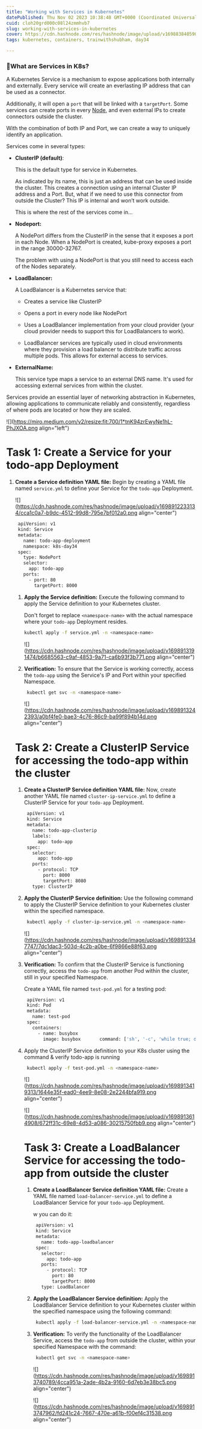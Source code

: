```yaml
---
title: "Working with Services in Kubernetes"
datePublished: Thu Nov 02 2023 10:38:48 GMT+0000 (Coordinated Universal Time)
cuid: cloh20grd000c08l24zmmhvb7
slug: working-with-services-in-kubernetes
cover: https://cdn.hashnode.com/res/hashnode/image/upload/v1698838405909/927272de-2740-46ae-bab4-dfc7fd289b6c.png
tags: kubernetes, containers, trainwithshubham, day34

---
```


### **🔹What are Services in K8s?**

A Kubernetes Service is a mechanism to expose applications both internally and externally. Every service will create an everlasting IP address that can be used as a connector.

Additionally, it will open a `port` that will be linked with a `targetPort`. Some services can create ports in every [Node](https://sysdig.com/learn-cloud-native/kubernetes-101/what-is-a-kubernetes-node/), and even external IPs to create connectors outside the cluster.

With the combination of both IP and Port, we can create a way to uniquely identify an application.

Services come in several types:

* **ClusterIP (default)**:
    
    This is the default type for service in Kubernetes.
    
    As indicated by its name, this is just an address that can be used inside the cluster. This creates a connection using an internal Cluster IP address and a Port. But, what if we need to use this connector from outside the Cluster? This IP is internal and won’t work outside.
    
    This is where the rest of the services come in…
    
* **Nodeport:**
    
    A NodePort differs from the ClusterIP in the sense that it exposes a port in each Node. When a NodePort is created, kube-proxy exposes a port in the range 30000-32767.
    
    The problem with using a NodePort is that you still need to access each of the Nodes separately.
    
* **LoadBalancer:**
    
    A LoadBalancer is a Kubernetes service that:
    
    * Creates a service like ClusterIP
        
    * Opens a port in every node like NodePort
        
    * Uses a LoadBalancer implementation from your cloud provider (your cloud provider needs to support this for LoadBalancers to work).
        
    * LoadBalancer services are typically used in cloud environments where they provision a load balancer to distribute traffic across multiple pods. This allows for external access to services.
        
* **ExternalName:**
    
    This service type maps a service to an external DNS name. It's used for accessing external services from within the cluster.
    

Services provide an essential layer of networking abstraction in Kubernetes, allowing applications to communicate reliably and consistently, regardless of where pods are located or how they are scaled.

![](https://miro.medium.com/v2/resize:fit:700/1*tnK94zrEwyNe1hL-PhJXOA.png align="left")

# **Task 1: Create a Service for your todo-app Deployment**

1. **Create a Service definition YAML file:** Begin by creating a YAML file named `service.yml` to define your Service for the `todo-app` Deployment.
    
    ![](https://cdn.hashnode.com/res/hashnode/image/upload/v1698912233134/cca1c0a7-b9dc-4512-99d8-795e7bf012a0.png align="center")
    
    ```bash
     apiVersion: v1
     kind: Service
     metadata:
       name: todo-app-deployment
       namespace: k8s-day34
     spec:
       type: NodePort
       selector:
         app: todo-app
       ports:
         - port: 80
           targetPort: 8000
    ```
    
    1. **Apply the Service definition:** Execute the following command to apply the Service definition to your Kubernetes cluster.
        
        Don't forget to replace `<namespace-name>` with the actual namespace where your `todo-app` Deployment resides.
        
        ```bash
        kubectl apply -f service.yml -n <namespace-name>
        ```
        
        ![](https://cdn.hashnode.com/res/hashnode/image/upload/v1698913191474/b6685563-c9af-4853-9a71-ca6b93f3b771.png align="center")
        
    2. **Verification:** To ensure that the Service is working correctly, access the `todo-app` using the Service's IP and Port within your specified Namespace.
        
        ```bash
         kubectl get svc -n <namespace-name>
        ```
        
        ![](https://cdn.hashnode.com/res/hashnode/image/upload/v1698913242393/a0bf4fe0-bae3-4c76-86c9-ba99f894b14d.png align="center")
        
    
    # **Task 2: Create a ClusterIP Service for accessing the todo-app within the cluster**
    
    1. **Create a ClusterIP Service definition YAML file:** Now, create another YAML file named `cluster-ip-service.yml` to define a ClusterIP Service for your `todo-app` Deployment.
        
        ```bash
         apiVersion: v1
         kind: Service
         metadata:
           name: todo-app-clusterip
           labels:
             app: todo-app
         spec:
           selector:
             app: todo-app
           ports:
             - protocol: TCP
               port: 8000
               targetPort: 8080
           type: ClusterIP
        ```
        
    2. **Apply the ClusterIP Service definition:** Use the following command to apply the ClusterIP Service definition to your Kubernetes cluster within the specified namespace.
        
        ```bash
         kubectl apply -f cluster-ip-service.yml -n <namespace-name>
        ```
        
        ![](https://cdn.hashnode.com/res/hashnode/image/upload/v1698913347747/7dc1dac3-503d-4c2b-a0be-6f9866e88f63.png align="center")
        
    3. **Verification:** To confirm that the ClusterIP Service is functioning correctly, access the `todo-app` from another Pod within the cluster, still in your specified Namespace.
        
        Create a YAML file named `test-pod.yml` for a testing pod:
        
        ```bash
         apiVersion: v1
         kind: Pod
         metadata:
           name: test-pod
         spec:
           containers:
             - name: busybox
               image: busybox       command: ['sh', '-c', 'while true; do wget -q -O- clusterip:8000; done']'
        ```
        
    4. Apply the ClusterIP Service definition to your K8s cluster using the command & verify todo-app is running
        
        ```bash
         kubectl apply -f test-pod.yml -n <namespace-name>
        ```
        
        ![](https://cdn.hashnode.com/res/hashnode/image/upload/v1698913419313/1644e35f-ead0-4ee9-8e08-2e2244bfa919.png align="center")
        
        ![](https://cdn.hashnode.com/res/hashnode/image/upload/v1698913614908/672ff31c-69e8-4d53-a086-30215750fbb9.png align="center")
        
        # **Task 3: Create a LoadBalancer Service for accessing the todo-app from outside the cluster**
        
        1. **Create a LoadBalancer Service definition YAML file:** Create a YAML file named `load-balancer-service.yml` to define a LoadBalancer Service for your `todo-app` Deployment.
            
            w you can do it:
            
            ```bash
             apiVersion: v1
             kind: Service
             metadata:
               name: todo-app-loadbalancer
             spec:
               selector:
                 app: todo-app
               ports:
                 - protocol: TCP
                   port: 80
                   targetPort: 8000
               type: LoadBalancer
            ```
            
        2. **Apply the LoadBalancer Service definition:** Apply the LoadBalancer Service definition to your Kubernetes cluster within the specified namespace using the following command:
            
            ```bash
             kubectl apply -f load-balancer-service.yml -n <namespace-name>
            ```
            
        3. **Verification:** To verify the functionality of the LoadBalancer Service, access the `todo-app` from outside the cluster, within your specified Namespace with the command:
            
            ```bash
             kubectl get svc -n <namespace-name>
            ```
            
            ![](https://cdn.hashnode.com/res/hashnode/image/upload/v1698913740789/4cca951a-2ade-4b2a-9160-6d7eb3e38bc5.png align="center")
            
            ![](https://cdn.hashnode.com/res/hashnode/image/upload/v1698913747962/fd241c24-7667-470e-a61b-f00ef4c31538.png align="center")
            
    
    #